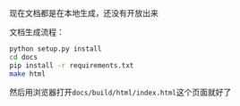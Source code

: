 现在文档都是在本地生成，还没有开放出来

文档生成流程：

```bash
python setup.py install
cd docs
pip install -r requirements.txt
make html
```
然后用浏览器打开`docs/build/html/index.html`这个页面就好了